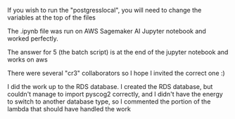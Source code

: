 If you wish to run the "postgresslocal", you will need to change the variables at the top of the files

The .ipynb file was run on AWS Sagemaker AI Jupyter notebook and worked perfectly.

The answer for 5 (the batch script) is at the end of the jupyter notebook and works on aws

There were several "cr3" collaborators so I hope I invited the correct one :)


I did the work up to the RDS database. I created the RDS database, but couldn't manage to import pyscog2 correctly, and I didn't have the energy to switch to another database type, so I commented the portion of the lambda that should have handled the work
